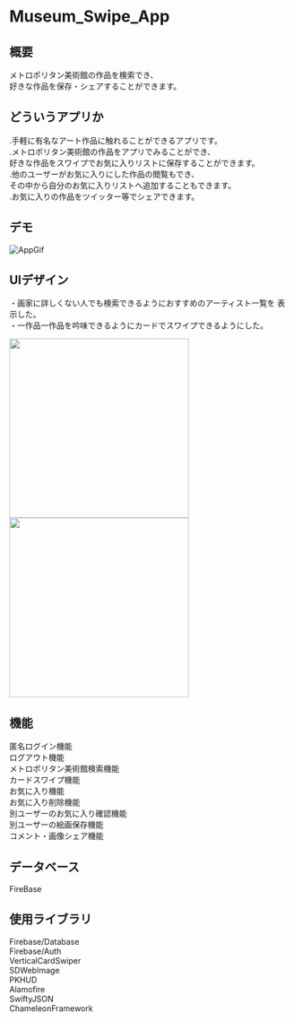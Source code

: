 # Museum_Swipe_App

## 概要
メトロポリタン美術館の作品を検索でき、  
好きな作品を保存・シェアすることができます。

## どういうアプリか
.手軽に有名なアート作品に触れることができるアプリです。
<br>
.メトロポリタン美術館の作品をアプリでみることができ、  
好きな作品をスワイプでお気に入りリストに保存することができます。
<br>
.他のユーザーがお気に入りにした作品の閲覧もでき、  
その中から自分のお気に入りリストへ追加することもできます。  
.お気に入りの作品をツイッター等でシェアできます。


## デモ
![AppGif]("GIFurl")

## UIデザイン
・画家に詳しくない人でも検索できるようにおすすめのアーティスト一覧を
表示した。  
・一作品一作品を吟味できるようにカードでスワイプできるようにした。

<img src="png" width="320px">
<img src="png" width="320px">


## 機能
匿名ログイン機能  
ログアウト機能  
メトロポリタン美術館検索機能  
カードスワイプ機能  
お気に入り機能  
お気に入り削除機能  
別ユーザーのお気に入り確認機能  
別ユーザーの絵画保存機能  
コメント・画像シェア機能  

## データベース
FireBase

## 使用ライブラリ
Firebase/Database  
Firebase/Auth  
VerticalCardSwiper  
SDWebImage  
PKHUD  
Alamofire  
SwiftyJSON  
ChameleonFramework  







